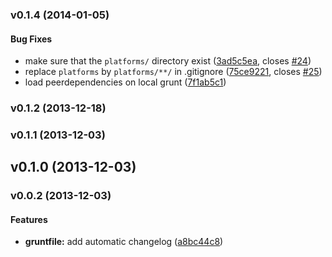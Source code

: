 <a name="v0.1.4"></a>
### v0.1.4 (2014-01-05)


#### Bug Fixes

* make sure that the `platforms/` directory exist ([3ad5c5ea](http://github.com/dsimard/grunt-angular-phonegap/commit/3ad5c5ea86624dad7d2cd65b0a3bb2d392f4e095), closes [#24](http://github.com/dsimard/grunt-angular-phonegap/issues/24))
* replace `platforms` by `platforms/**/` in .gitignore ([75ce9221](http://github.com/dsimard/grunt-angular-phonegap/commit/75ce9221be146e8474e09a2b0b0cc945eb68bb52), closes [#25](http://github.com/dsimard/grunt-angular-phonegap/issues/25))
* load peerdependencies on local grunt ([7f1ab5c1](http://github.com/dsimard/grunt-angular-phonegap/commit/7f1ab5c1a9b1062d3db2835f1f9520c6f7b5146f))

<a name="v0.1.2"></a>
### v0.1.2 (2013-12-18)

<a name="v0.1.1"></a>
### v0.1.1 (2013-12-03)

<a name="v0.1.0"></a>
## v0.1.0 (2013-12-03)

<a name="v0.0.2"></a>
### v0.0.2 (2013-12-03)


#### Features

* **gruntfile:** add automatic changelog ([a8bc44c8](git@github.com:dsimard/grunt-angular-phonegap/commit/a8bc44c8029735e4d2f938659208a8b45ad7b130))

